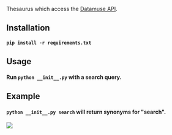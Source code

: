 Thesaurus which access the [Datamuse API](https://datamuse.com/api).

## Installation
#### `pip install -r requirements.txt`

## Usage
#### Run `python __init__.py` with a search query.

## Example
#### `python __init__.py search` will return synonyms for "search".

![](https://i.imgur.com/kIgqZRC.png)
